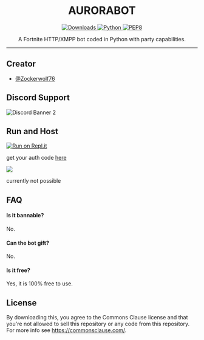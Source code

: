 
<h1 align="center">AURORABOT</h1>

<p align="center">
    <a href="[https://pepy.tech/project/aurorabot]" align="center">
        <img alt="Downloads" src="https://pepy.tech/badge/aurorabot">
    </a>
    <a href="https://www.python.org/downloads/release/python-361/" align="center">
        <img alt="Python" src="https://img.shields.io/badge/python-3.6%20%7C%203.7%20%7C%203.8-blue">
    </a>
    <a href="https://www.python.org/dev/peps/pep-0008/" align="center">
        <img alt="PEP8" src="https://img.shields.io/badge/PEP8-compliant-brightgreen.svg">
    </a>
</p>

<p align="center">A Fortnite HTTP/XMPP bot coded in Python with party capabilities.</p>

---


## Creator

- [@Zockerwolf76](https://www.github.com/zockerwolf76)


## Discord Support
![Discord Banner 2](https://discordapp.com/api/guilds/127498813903601664/widget.png?style=banner2)

## Run and Host
[![Run on Repl.it](https://repl.it/badge/github/zockerwolf76/auroralobbybot)](https://repl.it/github/zockerwolf76/AuroraLobbybot)

get your auth code [here](https://www.epicgames.com/id/logout?redirectUrl=https%3A//www.epicgames.com/id/login%3FredirectUrl%3Dhttps%253A%252F%252Fwww.epicgames.com%252Fid%252Fapi%252Fredirect%253FclientId%253D3446cd72694c4a4485d81b77adbb2141%2526responseType%253Dcode)

![](https://user-images.githubusercontent.com/67612861/174479232-b1325b22-24f1-4036-981f-0ccb98fc1fc2.png)

currently not possible


## FAQ

#### Is it bannable?

No.

#### Can the bot gift?

No.

#### Is it free?

Yes, it is 100% free to use.



## License
By downloading this, you agree to the Commons Clause license and that you're not allowed to sell this repository or any code from this repository. For more info see https://commonsclause.com/.
